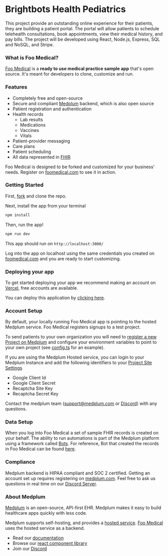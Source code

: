 # Brightbots Health Pediatrics
This project provide an outstanding online experience for their patients, they are building a patient portal. The portal will allow patients to schedule telehealth consultations, book appointments, view their medical history, and pay bills. The project will be developed using React, Node.js, Express, SQL and NoSQL, and Stripe.

### What is Foo Medical?

[Foo Medical](https://foomedical.com/) is a **ready to use medical practice sample app** that's open source. It's meant for developers to clone, customize and run.

### Features

- Completely free and open-source
- Secure and compliant [Medplum](https://www.medplum.com) backend, which is also open source
- Patient registration and authentication
- Health records
  - Lab results
  - Medications
  - Vaccines
  - Vitals
- Patient-provider messaging
- Care plans
- Patient scheduling
- All data represented in [FHIR](https://hl7.org/FHIR/)

Foo Medical is designed to be forked and customized for your business' needs. Register on [foomedical.com](https://foomedical.com/) to see it in action.

### Getting Started

First, [fork](https://github.com/medplum/foomedical/fork) and clone the repo.

Next, install the app from your terminal

```bash
npm install
```

Then, run the app!

```bash
npm run dev
```

This app should run on `http://localhost:3000/`

Log into the app on localhost using the same credentials you created on [foomedical.com](https://foomedical.com/) and you are ready to start customizing.

### Deploying your app

To get started deploying your app we recommend making an account on [Vercel](https://vercel.com/), free accounts are available.

You can deploy this application by [clicking here](https://vercel.com/new/clone?s=https%3A%2F%2Fgithub.com%2Fmedplum%2Ffoomedical&showOptionalTeamCreation=false).

### Account Setup

By default, your locally running Foo Medical app is pointing to the hosted Medplum service. Foo Medical registers signups to a test project.

To send patients to your own organization you will need to [register a new Project on Medplum](https://docs.medplum.com/tutorials/app/register) and configure your environment variables to point to your own project (see [config.ts](https://github.com/medplum/foomedical/blob/main/src/config.ts) for an example).

If you are using the Medplum Hosted service, you can login to your Medplum Instance and add the following identifiers to your [Project Site Settings](https://app.medplum.com/admin/sites)

- Google Client Id
- Google Client Secret
- Recaptcha Site Key
- Recaptcha Secret Key

Contact the medplum team ([support@medplum.com](mailto:support@medplum.com) or [Discord](https://discord.gg/UBAWwvrVeN])) with any questions.

### Data Setup

When you log into Foo Medical a set of sample FHIR records is created on your behalf. The ability to run automations is part of the Medplum platform using a framework called [Bots](https://docs.medplum.com/app/bots). For reference, Bot that created the records in Foo Medical can be found [here](https://github.com/medplum/medplum-demo-bots/blob/main/src/examples/sample-account-setup.ts).

### Compliance

Medplum backend is HIPAA compliant and SOC 2 certified. Getting an account set up requires registering on [medplum.com](https://www.medplum.com/). Feel free to ask us questions in real time on our [Discord Server](https://discord.gg/UBAWwvrVeN).

### About Medplum

[Medplum](https://www.medplum.com/) is an open-source, API-first EHR. Medplum makes it easy to build healthcare apps quickly with less code.

Medplum supports self-hosting, and provides a [hosted service](https://app.medplum.com/). [Foo Medical](https://foomedical.com/) uses the hosted service as a backend.

- Read our [documentation](https://docs.medplum.com/)
- Browse our [react component library](https://docs.medplum.com/storybook/index.html?)
- Join our [Discord](https://discord.gg/UBAWwvrVeN)
